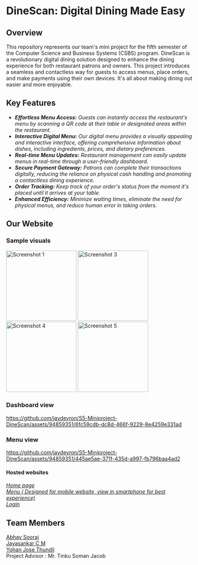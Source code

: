 # DineScan: Digital Dining Made Easy

## Overview

This repository represents our team's mini project for the fifth semester of the Computer Science and Business Systems (CSBS) program. DineScan is a revolutionary digital dining solution designed to enhance the dining experience for both restaurant patrons and owners. This project introduces a seamless and contactless way for guests to access menus, place orders, and make payments using their own devices. It's all about making dining out easier and more enjoyable.

## Key Features

* _**Effortless Menu Access:** Guests can instantly access the restaurant's menu by scanning a QR code at their table or designated areas within the restaurant._
* _**Interactive Digital Menu:** Our digital menu provides a visually appealing and interactive interface, offering comprehensive information about dishes, including ingredients, prices, and dietary preferences._
* _**Real-time Menu Updates:** Restaurant management can easily update menus in real-time through a user-friendly dashboard._
* _**Secure Payment Gateway:** Patrons can complete their transactions digitally, reducing the reliance on physical cash handling and promoting a contactless dining experience._
* _**Order Tracking:** Keep track of your order's status from the moment it's placed until it arrives at your table._
* _**Enhanced Efficiency:** Minimize waiting times, eliminate the need for physical menus, and reduce human error in taking orders._

## Our Website


### Sample visuals

<img src="https://github.com/jaydeyron/S5-Miniproject-DineScan/assets/94859351/097c1de8-55a5-49a5-84d0-35344c611731" alt="Screenshot 1" width="190" />

<img src="https://github.com/jaydeyron/S5-Miniproject-DineScan/assets/94859351/84858935-29d4-42dd-a65c-e7f920ab487d" alt="Screenshot 3" width="190" />

<img src="https://github.com/jaydeyron/S5-Miniproject-DineScan/assets/94859351/97d102b4-1a2c-4fef-902b-17afff4547b1" alt="Screenshot 4" width="190" />

<img src="https://github.com/jaydeyron/S5-Miniproject-DineScan/assets/94859351/9458f2f8-c650-4a3a-85bf-c4e6bd6e7338" alt="Screenshot 5" width="190" />

### Dashboard view

https://github.com/jaydeyron/S5-Miniproject-DineScan/assets/94859351/6fc59cdb-dc8d-466f-9229-8e4259e331ad

### Menu view

https://github.com/jaydeyron/S5-Miniproject-DineScan/assets/94859351/445ae5ae-371f-435d-a997-fb796baa4ad2

#### Hosted websites
*_[Home page](https://determined-trench-coat-calf.cyclic.app/)_* \
*_[Menu ( Designed for mobile website, view in smartphone for best experience)](https://determined-trench-coat-calf.cyclic.app/menu/1)_* \
*_[Login](https://determined-trench-coat-calf.cyclic.app/login)_*


## Team Members

[Abhay Sooraj](https://github.com/AbhaySooraj) \
[Jayasankar C M](https://github.com/jaydeyron) \
[Yohan Jose Thundil](https://github.com/yocoyohan) \
Project Advisor : Mr. Tinku Soman Jacob
